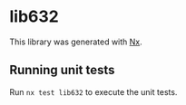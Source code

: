 # lib632

This library was generated with [Nx](https://nx.dev).

## Running unit tests

Run `nx test lib632` to execute the unit tests.
